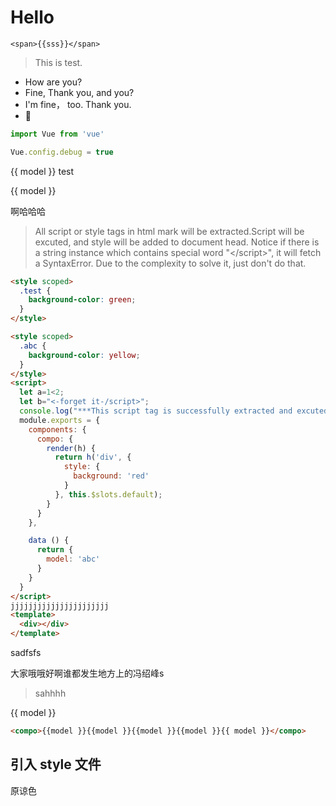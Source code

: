 
# Hello

`<span>{{sss}}</span>`

> This is test.

- How are you?
- Fine, Thank you, and you?
- I'm fine， too. Thank you.
- 🌚

```javascript
import Vue from 'vue'

Vue.config.debug = true
```

<div class="test">
  {{ model }} test
</div>

<compo>{{ model }}</compo>

<div
  class="abc"
  @click="show = false">
  啊哈哈哈
</div>

> All script or style tags in html mark will be extracted.Script will be excuted, and style will be added to document head.
> Notice if there is a string instance which contains special word "&lt;/script>", it will fetch a SyntaxError.
> Due to the complexity to solve it, just don't do that.
```html
<style scoped>
  .test {
    background-color: green;
  }
</style>

<style scoped>
  .abc {
    background-color: yellow;
  }
</style>
<script>
  let a=1<2;
  let b="<-forget it-/script>";
  console.log("***This script tag is successfully extracted and excuted.***")
  module.exports = {
    components: {
      compo: {
        render(h) {
          return h('div', {
            style: {
              background: 'red'
            }
          }, this.$slots.default);
        }
      }
    },

    data () {
      return {
        model: 'abc'
      }
    }
  }
</script>
jjjjjjjjjjjjjjjjjjjjjj
<template>
  <div></div>
</template>
```



<div>
</div>

sadfsfs

大家哦哦好啊谁都发生地方上的冯绍峰s

> sahhhh

<compo>{{ model }}</compo>

```html
<compo>{{model }}{{model }}{{model }}{{model }}{{ model }}</compo>
```



<style src="./custom.css"></style>

## 引入 style 文件

<div class="custom">
  原谅色
</div>
